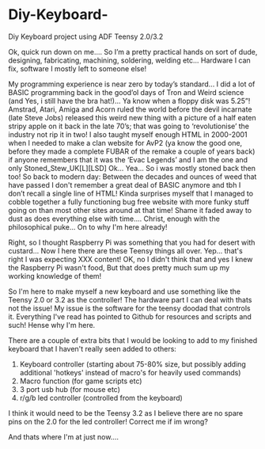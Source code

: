 # Diy-Keyboard-
Diy Keyboard project using ADF Teensy 2.0/3.2

Ok, quick run down on me....
So I’m a pretty practical hands on sort of dude, designing, fabricating, machining, soldering, welding etc... Hardware I can fix, software I mostly left to someone else!

My programming experience is near zero by today’s standard... I did a lot of BASIC programming back in the good’ol days of Tron and Weird science (and Yes, i still have the bra hat!)... 
Ya know when a floppy disk was 5.25”! Amstrad, Atari, Amiga and Acorn ruled the world before the devil incarnate (late Steve Jobs) released this weird new thing with a picture of a half eaten stripy apple on it back in the late 70’s; that was going to ‘revolutionise’ the industry not rip it in two!
I also taught myself enough HTML in 2000-2001 when I needed to make a clan website for AvP2 (ya know the good one, before they made a complete FUBAR of the remake a couple of years back) if anyone remembers that it was the ‘Evac Legends’ and I am the one and only Stoned_Stew_UK[L][LSD] Ok... Yea... So i was mostly stoned back then too!
So back to modern day:
Between the decades and ounces of weed that have passed I don't remember a great deal of BASIC anymore and tbh I don’t recall a single line of HTML! Kinda surprises myself that I managed to cobble together a fully functioning bug free website with more funky stuff going on than most other sites around at that time! Shame it faded away to dust as does everything else with time.... Christ, enough with the philosophical puke... On to why I'm here already!

Right, so I thought Raspberry Pi was something that you had for desert with custard... Now I here there are these Teensy things all over. Yep... that's right I was expecting XXX content!
OK, no I didn't think that and yes I knew the Raspberry Pi wasn't food, But that does pretty much sum up my working knowledge of them!

So I'm here to make myself a new keyboard and use something like the Teensy 2.0 or 3.2 as the controller! The hardware part I can deal with thats not the issue! My issue is the software for the teensy doodad that controls it. Everything I've read has pointed to Github for resources and scripts and such! Hense why I'm here.

There are a couple of extra bits that I would be looking to add to my finished keyboard that I haven't really seen added to others:
1. Keyboard controller (starting about 75-80% size, but possibly adding additional 'hotkeys' instead of macro's for heavily used commands)
2. Macro function (for game scripts etc)
3. 3 port usb hub (for mouse etc)
4. r/g/b led controller (controlled from the keyboard)

I think it would need to be the Teensy 3.2 as I believe there are no spare pins on the 2.0 for the led controller! Correct me if im wrong? 

And thats where I'm at just now....

